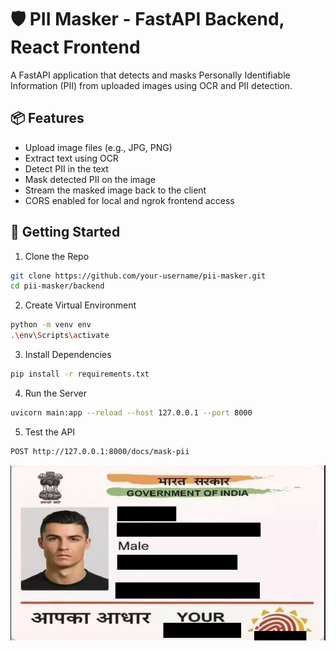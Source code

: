 # 🛡️ PII Masker - FastAPI Backend, React Frontend

A FastAPI application that detects and masks Personally Identifiable Information (PII) from uploaded images using OCR and PII detection.

## 📦 Features

- Upload image files (e.g., JPG, PNG)
- Extract text using OCR
- Detect PII in the text
- Mask detected PII on the image
- Stream the masked image back to the client
- CORS enabled for local and ngrok frontend access


## 🚀 Getting Started

1. Clone the Repo

```bash
git clone https://github.com/your-username/pii-masker.git
cd pii-masker/backend
```
2. Create Virtual Environment
```bash
python -m venv env
.\env\Scripts\activate  
```

3. Install Dependencies
```bash
pip install -r requirements.txt
```

4. Run the Server
```bash
uvicorn main:app --reload --host 127.0.0.1 --port 8000
```

5. Test the API
```bash
POST http://127.0.0.1:8000/docs/mask-pii
```


![alt text](<Screenshot 2025-05-17 143452.png>)

